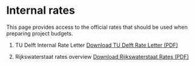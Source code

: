 # Internal rates

This page provides access to the official rates that should be used when preparing project budgets. 

1.	TU Delft Internal Rate Letter
[Download TU Delft Rate Letter (PDF)](../Finance/Appendices/Tarievenbrief_2024_%20Nederlands.pdf)

2.	Rijkswaterstaat rates overview
[Download Rijkswaterstaat Rates (PDF)](../Finance/Appendices/Geactualiseerde_tarieven_rijkswaterstaat_signedKH.pdf)